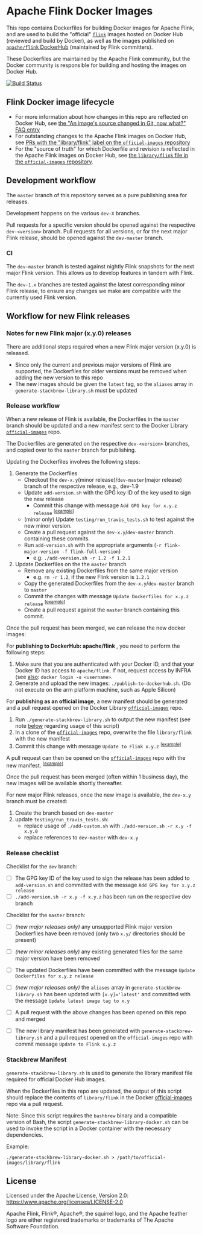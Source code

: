 Apache Flink Docker Images
==========================

This repo contains Dockerfiles for building Docker images for Apache Flink, and are used to build
the "official" [`flink`](https://hub.docker.com/_/flink) images hosted on Docker Hub (reviewed and build by Docker), as well as the images published on [`apache/flink` DockerHub](https://hub.docker.com/r/apache/flink) (maintained by Flink committers).

These Dockerfiles are maintained by the Apache Flink community, but the Docker community is
responsible for building and hosting the images on Docker Hub.

[![Build Status](https://travis-ci.org/apache/flink-docker.svg?branch=master)](https://travis-ci.org/apache/flink-docker)


Flink Docker image lifecycle
----------------------------

* For more information about how changes in this repo are reflected on Docker Hub, see [the "An
  image's source changed in Git, now what?" FAQ entry](
  https://github.com/docker-library/faq#an-images-source-changed-in-git-now-what)
* For outstanding changes to the Apache Flink images on Docker Hub, see [PRs with the
  "library/flink" label on the `official-images` repository](
  https://github.com/docker-library/official-images/labels/library%2Fflink)
* For the "source of truth" for which Dockerfile and revision is reflected in the Apache Flink
  images on Docker Hub, see [the `library/flink` file in the `official-images` repository](
  https://github.com/docker-library/official-images/blob/master/library/flink).


Development workflow
----------------------------

The `master` branch of this repository serves as a pure publishing area for releases.

Development happens on the various `dev-X` branches.

Pull requests for a specific version should be opened against the respective `dev-<version>` branch.
Pull requests for all versions, or for the next major Flink release, should be opened against the `dev-master` branch.

### CI

The `dev-master` branch is tested against nightly Flink snapshots for the next major Flink version. This allows us to
develop features in tandem with Flink.

The `dev-1.x` branches are tested against the latest corresponding minor Flink release, to ensure any changes we make
are compatible with the currently used Flink version.

Workflow for new Flink releases
-------------------------------

### Notes for new Flink major (x.y.0) releases

There are additional steps required when a new Flink major version (x.y.0) is released.

* Since only the current and previous major versions of Flink are supported, the Dockerfiles for
  older versions must be removed when adding the new version to this repo
* The new images should be given the `latest` tag, so the `aliases` array in
  `generate-stackbrew-library.sh` must be updated


### Release workflow

When a new release of Flink is available, the Dockerfiles in the `master` branch should be updated and a new
manifest sent to the Docker Library [`official-images`](
https://github.com/docker-library/official-images) repo.

The Dockerfiles are generated on the respective `dev-<version>` branches, and copied over to the `master` branch for
publishing.

Updating the Dockerfiles involves the following steps:

1. Generate the Dockerfiles
    * Checkout the `dev-x.y`(minor release)/`dev-master`(major release) branch of the respective release, e.g., dev-1.9
    * Update `add-version.sh` with the GPG key ID of the key used to sign the new release
        * Commit this change with message `Add GPG key for x.y.z release` <sup>\[[example](
            https://github.com/apache/flink-docker/commit/94845f46c0f0f2de80d4a5ce309db49aff4655d0)]</sup>
    * (minor only) Update `testing/run_travis_tests.sh` to test against the new minor version.
    * Create a pull request against the `dev-x.y`/`dev-master` branch containing these commits.
    * Run `add-version.sh` with the appropriate arguments (`-r flink-major-version -f flink-full-version`)
        * e.g. `./add-version.sh -r 1.2 -f 1.2.1`
2. Update Dockerfiles on the the `master` branch
    * Remove any existing Dockerfiles from the same major version
        * e.g. `rm -r 1.2`, if the new Flink version is `1.2.1`
    * Copy the generated Dockerfiles from the `dev-x.y`/`dev-master` branch to `master`
    * Commit the changes with message `Update Dockerfiles for x.y.z release` <sup>\[[example](
      https://github.com/apache/flink-docker/commit/5920fd775ca1a8d03ee959d79bceeb5d6e8f35a1)]</sup>
    * Create a pull request against the `master` branch containing this commit.

Once the pull request has been merged, we can release the new docker images:

For **publishing to DockerHub: apache/flink** , you need to perform the following steps:

1. Make sure that you are authenticated with your Docker ID, and that your Docker ID has access to `apache/flink`. If not, request access by INFRA (see [also](https://issues.apache.org/jira/browse/INFRA-21276): `docker login -u <username>`.
2. Generate and upload the new images: `./publish-to-dockerhub.sh`. (Do not execute on the arm platform machine, such as Apple Silicon)

For **publishing as an official image**, a new manifest should be generated and a pull request opened
on the Docker Library [`official-images`](https://github.com/docker-library/official-images) repo.

1. Run `./generate-stackbrew-library.sh` to output the new manifest (see note [below](
   #stackbrew-manifest) regarding usage of this script)
2. In a clone of the [`official-images`](https://github.com/docker-library/official-images) repo,
   overwrite the file `library/flink` with the new manifest
3. Commit this change with message `Update to Flink x.y.z` <sup>\[[example](
   https://github.com/docker-library/official-images/commit/396d6cfa03c4e6b41d3ba5b7c402d7b25f1db415
   )]</sup>

A pull request can then be opened on the [`official-images`](
https://github.com/docker-library/official-images) repo with the new manifest. <sup>\[[example](
https://github.com/docker-library/official-images/pull/10665)]</sup>

Once the pull request has been merged (often within 1 business day), the new images will be
available shortly thereafter.

For new major Flink releases, once the new image is available, the `dev-x.y` branch must be created:
1. Create the branch based on `dev-master`
2. update `testing/run_travis_tests.sh`:
    * replace usage of `./add-custom.sh` with `./add-version.sh -r x.y -f x.y.0`
    * replace references to `dev-master` with `dev-x.y`

### Release checklist

Checklist for the `dev` branch:
- [ ] The GPG key ID of the key used to sign the release has been added to `add-version.sh` and
      committed with the message `Add GPG key for x.y.z release`
- [ ] `./add-version.sh -r x.y -f x.y.z` has been run on the respective dev branch

Checklist for the `master` branch:
- [ ] _(new major releases only)_ any unsupported Flink major version Dockerfiles have been removed
      (only two `x.y/` directories should be present)
- [ ] _(new minor releases only)_ any existing generated files for the same major version have been
      removed
- [ ] The updated Dockerfiles have been committed with the message `Update Dockerfiles for x.y.z release`
- [ ] _(new major releases only)_ the `aliases` array in `generate-stackbrew-library.sh` has been
      updated with `[x.y]='latest'` and committed with the message `Update latest image tag to x.y`
- [ ] A pull request with the above changes has been opened on this repo and merged
- [ ] The new library manifest has been generated with `generate-stackbrew-library.sh` and a pull
      request opened on the `official-images` repo with commit message `Update to Flink x.y.z`


### Stackbrew Manifest

`generate-stackbrew-library.sh` is used to generate the library manifest file required for official
Docker Hub images.

When the Dockerfiles in this repo are updated, the output of this script should replace the contents
of `library/flink` in the Docker [official-images](https://github.com/docker-library/official-images
) repo via a pull request.

Note: Since this script requires the `bashbrew` binary and a compatible version of Bash, the script
`generate-stackbrew-library-docker.sh` can be used to invoke the script in a Docker container with
the necessary dependencies.

Example:

    ./generate-stackbrew-library-docker.sh > /path/to/official-images/library/flink


License
-------

Licensed under the Apache License, Version 2.0: https://www.apache.org/licenses/LICENSE-2.0

Apache Flink, Flink®, Apache®, the squirrel logo, and the Apache feather logo are either
registered trademarks or trademarks of The Apache Software Foundation.

